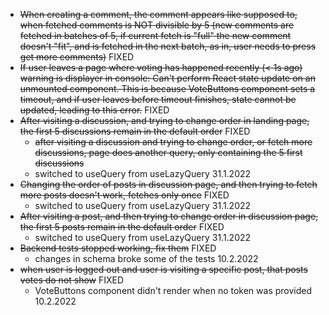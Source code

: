 - ~~When creating a comment, the comment appears like supposed to, when fetched comments is NOT divisible by 5 
(new comments are fetched in batches of 5, if current fetch is "full" the new comment doesn't "fit", and is fetched in the next batch, as in, user needs to press get more comments)~~ FIXED
- ~~If user leaves a page where voting has happened recently (< 1s ago) warning is displayer in console: Can't perform React state update on an unmounted component. 
This is because VoteButtons component sets a timeout, and if user leaves before timeout finishes, state cannot be updated, leading to this error.~~ FIXED
- ~~After visiting a discussion, and trying to change order in landing page, the first 5 discussions remain in the default order~~ FIXED
	- ~~after visiting a discussion and trying to change order, or fetch more discussions, page does another query, only containing the 5 first discussions~~
	- switched to useQuery from useLazyQuery 31.1.2022
- ~~Changing the order of posts in discussion page, and then trying to fetch more posts doesn't work, fetches only once~~ FIXED
	- switched to useQuery from useLazyQuery 31.1.2022
- ~~After visiting a post, and then trying to change order in discussion page, the first 5 posts remain in the default order~~ FIXED
	- switched to useQuery from useLazyQuery 31.1.2022
- ~~Backend tests stopped working, fix them~~ FIXED
	- changes in schema broke some of the tests 10.2.2022
- ~~when user is logged out and user is visiting a specific post, that posts votes do not show~~ FIXED
	- VoteButtons component didn't render when no token was provided 10.2.2022